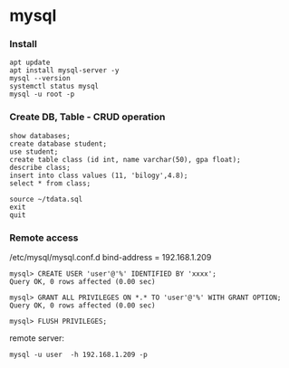 # mysql
### Install
```
apt update
apt install mysql-server -y
mysql --version
systemctl status mysql
mysql -u root -p
```
### Create DB, Table - CRUD operation
```
show databases;
create database student;
use student;
create table class (id int, name varchar(50), gpa float);
describe class;
insert into class values (11, 'bilogy',4.8);
select * from class;

source ~/tdata.sql
exit 
quit
```
### Remote access
/etc/mysql/mysql.conf.d
bind-address        = 192.168.1.209

```
mysql> CREATE USER 'user'@'%' IDENTIFIED BY 'xxxx';
Query OK, 0 rows affected (0.00 sec)

mysql> GRANT ALL PRIVILEGES ON *.* TO 'user'@'%' WITH GRANT OPTION;
Query OK, 0 rows affected (0.00 sec)

mysql> FLUSH PRIVILEGES;
```

remote server:
```
mysql -u user  -h 192.168.1.209 -p
```

